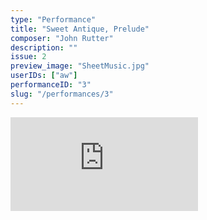 ```yaml
---
type: "Performance"
title: "Sweet Antique, Prelude"
composer: "John Rutter"
description: ""
issue: 2
preview_image: "SheetMusic.jpg"
userIDs: ["aw"]
performanceID: "3"
slug: "/performances/3"
---
```


<div class="video_container">
    <iframe src="https://www.youtube.com/embed/d5ZcdE4MKIM" title="JASMINE - Sweet Antique, Prelude - John Rutter" frameborder="0" allow="accelerometer; autoplay; clipboard-write; encrypted-media; gyroscope; picture-in-picture; web-share" allowfullscreen></iframe>
</div>